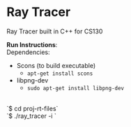 # Ray Tracer
Ray Tracer built in C++ for CS130

<strong>Run Instructions</strong>:
<br>
Dependencies:
- Scons (to build executable)
	- `apt-get install scons`
- libpng-dev
	- `sudo apt-get install libpng-dev`
<br>
`$ cd proj-rt-files`
<br>
`$ ./ray_tracer -i <test-file>`
